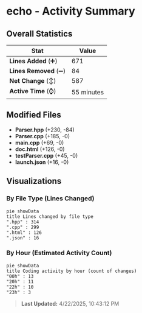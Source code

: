 # echo - Activity Summary 

## Overall Statistics

| Stat                   | Value                                                             |
| ---------------------- | ----------------------------------------------------------------- |
| **Lines Added** (➕)   | 671                                          |
| **Lines Removed** (➖) | 84                                        |
| **Net Change** (↕)    | 587                |
| **Active Time** (⌚)   | 55 minutes |


## Modified Files
- **Parser.hpp** (+230, -84)
- **Parser.cpp** (+185, -0)
- **main.cpp** (+69, -0)
- **doc.html** (+126, -0)
- **testParser.cpp** (+45, -0)
- **launch.json** (+16, -0)

## Visualizations

### By File Type (Lines Changed)

```mermaid
pie showData
title Lines changed by file type
".hpp" : 314
".cpp" : 299
".html" : 126
".json" : 16
```

### By Hour (Estimated Activity Count)

```mermaid
pie showData
title Coding activity by hour (count of changes)
"00h" : 13
"20h" : 11
"22h" : 10
"23h" : 3
```


> **Last Updated:** 4/22/2025, 10:43:12 PM